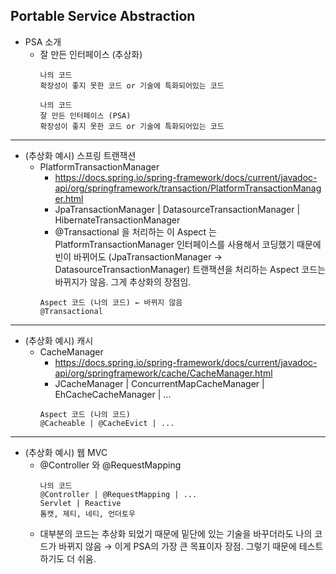 ## **Portable Service Abstraction**
  * PSA 소개
    * 잘 만든 인터페이스 (추상화)
      ```
      나의 코드
      확장성이 좋지 못한 코드 or 기술에 특화되어있는 코드
      ```
      ```
      나의 코드
      잘 만든 인터페이스 (PSA)
      확장성이 좋지 못한 코드 or 기술에 특화되어있는 코드
      ```
***
  * (추상화 예시) 스프링 트랜잭션
    * PlatformTransactionManager
      * https://docs.spring.io/spring-framework/docs/current/javadoc-api/org/springframework/transaction/PlatformTransactionManager.html
      * JpaTransactionManager | DatasourceTransactionManager | HibernateTransactionManager
      * @Transactional 을 처리하는 이 Aspect 는 PlatformTransactionManager 인터페이스를 사용해서 코딩했기 때문에 빈이 바뀌어도 (JpaTransactionManager → DatasourceTransactionManager) 트랜잭션을 처리하는 Aspect 코드는 바뀌지가 않음. 그게 추상화의 장점임.
      ```
      Aspect 코드 (나의 코드) ← 바뀌지 않음
      @Transactional
      ```
***
  * (추상화 예시) 캐시
    * CacheManager
      * https://docs.spring.io/spring-framework/docs/current/javadoc-api/org/springframework/cache/CacheManager.html
      * JCacheManager | ConcurrentMapCacheManager | EhCacheCacheManager | ...
      ```
      Aspect 코드 (나의 코드)
      @Cacheable | @CacheEvict | ...
      ```
***
  * (추상화 예시) 웹 MVC
    * @Controller 와 @RequestMapping
      ```
      나의 코드
      @Controller | @RequestMapping | ...
      Servlet | Reactive
      톰캣, 제티, 네티, 언더토우
      ```
    * 대부분의 코드는 추상화 되었기 때문에 밑단에 있는 기술을 바꾸더라도 나의 코드가 바뀌지 않음 → 이게 PSA의 가장 큰 목표이자 장점. 그렇기 때문에 테스트하기도 더 쉬움.
